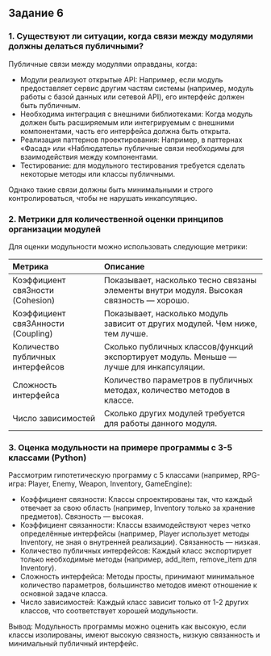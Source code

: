 ## Задание 6

### 1. Существуют ли ситуации, когда связи между модулями должны делаться публичными?

Публичные связи между модулями оправданы, когда:

- Модули реализуют открытые API: Например, если модуль предоставляет сервис другим частям системы (например, модуль работы с базой данных или сетевой API), его интерфейс должен быть публичным.
- Необходима интеграция с внешними библиотеками: Когда модуль должен быть расширяемым или интегрируемым с внешними компонентами, часть его интерфейса должна быть открыта.
- Реализация паттернов проектирования: Например, в паттернах «Фасад» или «Наблюдатель» публичные связи необходимы для взаимодействия между компонентами.
- Тестирование: для модульного тестирования требуется сделать некоторые методы или классы публичными.

Однако такие связи должны быть минимальными и строго контролироваться, чтобы не нарушать инкапсуляцию.

### 2. Метрики для количественной оценки принципов организации модулей

Для оценки модульности можно использовать следующие метрики:


| Метрика                            | Описание |
|:-----------------------------------| :-- |
| Коэффициент свяЗности (Cohesion)   | Показывает, насколько тесно связаны элементы внутри модуля. Высокая связность — хорошо. |
| Коэффициент свяЗАнности (Coupling) | Показывает, насколько модуль зависит от других модулей. Чем ниже, тем лучше. |
| Количество публичных интерфейсов   | Сколько публичных классов/функций экспортирует модуль. Меньше — лучше для инкапсуляции. |
| Сложность интерфейса               | Количество параметров в публичных методах, количество методов в классе. |
| Число зависимостей                 | Сколько других модулей требуется для работы данного модуля. |

### 3. Оценка модульности на примере программы с 3-5 классами (Python)

Рассмотрим гипотетическую программу с 5 классами (например, RPG-игра: Player, Enemy, Weapon, Inventory, GameEngine):

- Коэффициент связности: Классы спроектированы так, что каждый отвечает за свою область (например, Inventory только за хранение предметов). Связность — высокая.
- Коэффициент связанности: Классы взаимодействуют через четко определённые интерфейсы (например, Player использует методы Inventory, не зная о внутренней реализации). Связанность — низкая.
- Количество публичных интерфейсов: Каждый класс экспортирует только необходимые методы (например, add_item, remove_item для Inventory).
- Сложность интерфейса: Методы просты, принимают минимальное количество параметров, большинство методов имеют отношение к основной задаче класса.
- Число зависимостей: Каждый класс зависит только от 1-2 других классов, что соответствует хорошей модульности.

Вывод:
Модульность программы можно оценить как высокую, если классы изолированы, имеют высокую связность, низкую связанность и минимальный публичный интерфейс.

